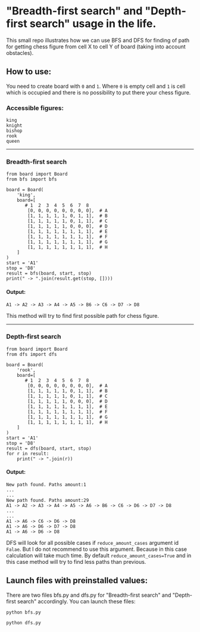 "Breadth-first search" and "Depth-first search" usage in the life.
================
This small repo illustrates how we can use BFS and DFS for finding of path for 
getting chess figure from cell X to cell Y of board (taking into account obstacles). 


How to use:
---------

You need to create board with `0` and `1`. Where `0` is empty cell and `1` is 
cell which is occupied and there is no possibility to put there your chess 
figure.

### Accessible figures:
```
king
knight
bishop
rook
queen
```
---

### Breadth-first search

```
from board import Board
from bfs import bfs

board = Board(
    'king',
    board=[
       # 1  2  3  4  5  6  7  8
        [0, 0, 0, 0, 0, 0, 0, 0],  # A
        [1, 1, 1, 1, 1, 0, 1, 1],  # B
        [1, 1, 1, 1, 1, 0, 1, 1],  # C
        [1, 1, 1, 1, 1, 0, 0, 0],  # D
        [1, 1, 1, 1, 1, 1, 1, 1],  # E
        [1, 1, 1, 1, 1, 1, 1, 1],  # F
        [1, 1, 1, 1, 1, 1, 1, 1],  # G
        [1, 1, 1, 1, 1, 1, 1, 1],  # H
    ]
)
start = 'A1'
stop = 'D8'
result = bfs(board, start, stop)
print(" -> ".join(result.get(stop, [])))
```
#### Output:
```
A1 -> A2 -> A3 -> A4 -> A5 -> B6 -> C6 -> D7 -> D8
```
This method will try to find  first possible path for chess figure.

---

### Depth-first search
```
from board import Board
from dfs import dfs

board = Board(
    'rook',
    board=[
       # 1  2  3  4  5  6  7  8
        [0, 0, 0, 0, 0, 0, 0, 0],  # A
        [1, 1, 1, 1, 1, 0, 1, 1],  # B
        [1, 1, 1, 1, 1, 0, 1, 1],  # C
        [1, 1, 1, 1, 1, 0, 0, 0],  # D
        [1, 1, 1, 1, 1, 1, 1, 1],  # E
        [1, 1, 1, 1, 1, 1, 1, 1],  # F
        [1, 1, 1, 1, 1, 1, 1, 1],  # G
        [1, 1, 1, 1, 1, 1, 1, 1],  # H
    ]
)
start = 'A1'
stop = 'D8'
result = dfs(board, start, stop)
for r in result:
    print(" -> ".join(r))
```
#### Output:
```
New path found. Paths amount:1
...
...
New path found. Paths amount:29
A1 -> A2 -> A3 -> A4 -> A5 -> A6 -> B6 -> C6 -> D6 -> D7 -> D8
...
...
A1 -> A6 -> C6 -> D6 -> D8
A1 -> A6 -> D6 -> D7 -> D8
A1 -> A6 -> D6 -> D8

```
DFS will look for all possible cases if `reduce_amount_cases` argument id `Falae`.
But I do not recommend to use this argument. Because in this case calculation will 
take much time. By default `reduce_amount_cases=True` and in this case method 
will try to find less paths than previous.

Launch files with preinstalled values:
----
There are two files bfs.py and dfs.py for "Breadth-first search" and "Depth-first search" accordingly.
You can launch these files:
```
python bfs.py 
```
```
python dfs.py 
```